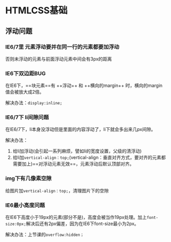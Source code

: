 # HTMLCSS基础
## 浮动问题


### IE6/7里 元素浮动要并在同一行的元素都要加浮动

否则未浮动的元素与前面浮动元素中间会有3px的距离

### IE6下双边距BUG

在IE6下，==块元素==有 ++浮动++ 和 ++横向的margin++ 时，横向的margin值会被放大成2倍。

解决办法：`display:inline;`

### IE6/7下 li间隙问题

在IE6/7下，li本身没浮动但是里面的内容浮动了，li下就会多出来几px间隙。

解决办法：
1. 给li加浮动(会引起一系列麻烦，譬如li的宽度设置，父级的清浮动)
2. 给li加`vertical-align：top;`(vertical-align：垂直对齐方式，要对齐的元素都需要加上)==对浮动元素无效==，元素浮动后默认顶部对齐。

### img下有几像素空隙

给图片加`vertical-align：top;`，清理图片下的空隙

### IE6最小高度问题

在IE6下高度小于19px的元素(部分不是)，高度会被当作19px处理。加上`font-size:0px;`解决后还有2px偏差，因为在IE6下font-size最小为2px。

解决办法：上节课的`overflow:hidden；`